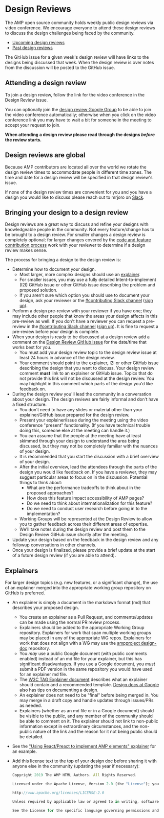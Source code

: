 # Design Reviews

The AMP open source community holds weekly public design reviews via video conference. We encourage everyone to attend these design reviews to discuss the design challenges being faced by the community.

- [Upcoming design reviews](https://github.com/ampproject/amphtml/labels/Type%3A%20Design%20Review)
- [Past design reviews](https://github.com/ampproject/amphtml/issues?q=label%3A%22Type%3A+Design+Review%22+is%3Aclosed)

The GitHub issue for a given week's design review will have links to the designs being discussed that week. When the design review is over notes from the discussion will be posted to the GitHub issue.

## Attending a design review

To join a design review, follow the link for the video conference in the Design Review issue.

You can optionally join the [design review Google Group](https://groups.google.com/a/ampproject.org/forum/#!forum/amp-design-review) to be able to join the video conference automatically; otherwise when you click on the video conference link you may have to wait a bit for someone in the meeting to accept your request to join.

**When attending a design review please read through the designs _before_ the review starts.**

## Design reviews are global

Because AMP contributors are located all over the world we rotate the design review times to accommodate people in different time zones. The time and date for a design review will be specified in that design review's issue.

If none of the design review times are convenient for you and you have a design you would like to discuss please reach out to mrjoro on [Slack](https://github.com/ampproject/amphtml/blob/master/CONTRIBUTING.md#discussion-channels).

## Bringing your design to a design review

Design reviews are a great way to discuss and refine your designs with knowledgeable people in the community. Not every feature/change has to be brought to a design review. For smaller changes a design review is completely optional; for larger changes covered by the [code and feature contribution process](https://github.com/ampproject/amphtml/blob/master/contributing/contributing-code.md) work with your reviewer to determine if a design review makes sense.

The process for bringing a design to the design review is:

- Determine how to document your design.
  - Most larger, more complex designs should use an [explainer](#explainers).
  - For smaller issues, you may use a fully detailed Intent-to-implement (I2I) GitHub issue or other GitHub issue describing the problem and proposed solution.
  - If you aren't sure which option you should use to document your design, ask your reviewer or the [#contributing Slack channel](https://amphtml.slack.com/messages/contributing/) ([sign up](https://bit.ly/amp-slack-signup)).
- Perform a design pre-review with your reviewer if you have one; they may include other people that know the areas your design affects in this pre-review as well. If you don't have a reviewer you can request a pre-review in the [#contributing Slack channel](https://amphtml.slack.com/messages/contributing) ([sign up](https://bit.ly/amp-slack-signup)). It is fine to request a pre-review before your design is complete.
- When your design is ready to be discussed at a design review add a comment on the [Design Review GitHub issue](https://github.com/ampproject/amphtml/labels/Type%3A%20Design%20Review) for the date/time that works best for you.
  - You must add your design review topic to the design review issue at least 24 hours in advance of the design review.
  - Your comment should point to the explainer, I2I or other GitHub issue describing the design that you want to discuss. Your design review comment **must** link to an explainer or GitHub issue. Topics that do not provide this link will not be discussed at the design review. You may highlight in this comment which parts of the design you'd like feedback on.
- During the design review you'll lead the community in a conversation about your design. The design reviews are fairly informal and don't have a fixed structure.
  - You don't need to have any slides or material other than your explainer/GitHub issue prepared for the design review.
  - Present your explainer/issue during the meeting using the video conference "present" functionality. (If you have technical trouble doing this, someone else at the meeting can handle it.)
  - You can assume that the people at the meeting have at least skimmed through your design to understand the area being discussed, but they may not be completely familiar with the nuances of your design.
  - It is recommended that you start the discussion with a brief overview of your design.
  - After the initial overview, lead the attendees through the parts of the design you would like feedback on. If you have a reviewer, they may suggest particular areas to focus on in the discussion. Potential things to think about:
    - What are the performance tradeoffs to think about in the proposed approaches?
    - How does this feature impact accessibility of AMP pages?
    - Do we need to think about internationalization for this feature?
    - Do we need to conduct user research before going in to the implementation?
  - Working Groups will be represented at the Design Review to allow you to gather feedback across their different areas of expertise.
  - We'll take notes during the design review and post them to the Design Review GitHub issue shortly after the meeting.
- Update your design based on the feedback in the design review and any followup conversations in other channels.
- Once your design is finalized, please provide a brief update at the start of a future design review (if you are able to attend).

## Explainers

For larger design topics (e.g. new features, or a significant change), the use of an explainer merged into the appropriate working group repository on GitHub is preferred.

- An explainer is simply a document in the markdown format (md) that describes your proposed design.
  - You create an explainer as a Pull Request, and comments/updates can be made using the normal PR review process.
  - Explainers should be added to the appropriate Working Group repository. Explainers for work that span multiple working groups may be placed in any of the appropriate WG repos. Explainers for work that does not align with a WG may use the [ampproject design-doc](https://github.com/ampproject/design-docs) repository.
  - You _may_ use a public Google document (with public comments enabled) instead of an md file for your explainer, but this has significant disadvantages. If you use a Google document, you _must_ submit a PDF version in the same repository you would have used for an explainer md file.
  - The [W3C TAG Explainer document](https://w3ctag.github.io/explainers) describes what an explainer should contain and a recommended template. [Design docs at Google](https://www.industrialempathy.com/posts/design-docs-at-google/) also has tips on documenting a design.
  - An explainer does not need to be "final" before being merged in. You may merge in a draft copy and handle updates through issues/PRs as needed.
  - Explainers (whether as an md file or in a Google document) should be visible to the public, and any member of the community should be able to comment on it. The explainer should not link to non-public information except in extraordinary circumstances, and the non-public nature of the link and the reason for it not being public should be detailed.
- See the ["Using React/Preact to implement AMP elements" explainer](https://github.com/ampproject/wg-bento/blob/master/react/explainer.md) for an example.
- Add this license text to the top of your design doc before sharing it with anyone else in the community (updating the year if necessary):

  ```js
  Copyright 2019 The AMP HTML Authors. All Rights Reserved.

  Licensed under the Apache License, Version 2.0 (the "License"); you may not use this file except in compliance with the License. You may obtain a copy of the License at

  http://www.apache.org/licenses/LICENSE-2.0

  Unless required by applicable law or agreed to in writing, software distributed under the License is distributed on an "AS-IS" BASIS, WITHOUT WARRANTIES OR CONDITIONS OF ANY KIND, either express or implied.

  See the License for the specific language governing permissions and limitations under the License.
  ```
